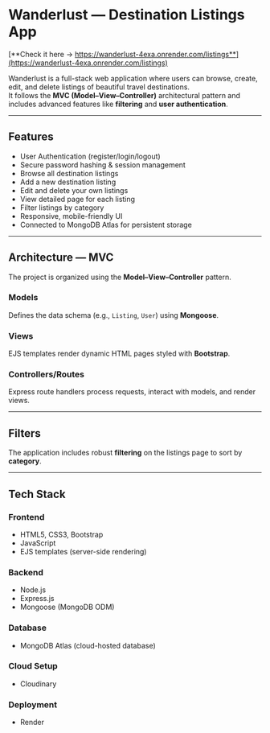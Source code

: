 # Wanderlust — Destination Listings App

[**Check it here → https://wanderlust-4exa.onrender.com/listings**](https://wanderlust-4exa.onrender.com/listings)

Wanderlust is a full-stack web application where users can browse, create, edit, and delete listings of beautiful travel destinations.  
It follows the **MVC (Model–View–Controller)** architectural pattern and includes advanced features like **filtering** and **user authentication**.

---

## Features

- User Authentication (register/login/logout)  
- Secure password hashing & session management  
- Browse all destination listings  
- Add a new destination listing  
- Edit and delete your own listings  
- View detailed page for each listing  
- Filter listings by category  
- Responsive, mobile-friendly UI  
- Connected to MongoDB Atlas for persistent storage  

---

## Architecture — MVC

The project is organized using the **Model–View–Controller** pattern.

### Models

Defines the data schema (e.g., `Listing`, `User`) using **Mongoose**.

### Views

EJS templates render dynamic HTML pages styled with **Bootstrap**.

### Controllers/Routes

Express route handlers process requests, interact with models, and render views.

---

## Filters

The application includes robust **filtering** on the listings page to sort by **category**.

---

## Tech Stack

### Frontend

- HTML5, CSS3, Bootstrap  
- JavaScript  
- EJS templates (server-side rendering)  

### Backend

- Node.js  
- Express.js  
- Mongoose (MongoDB ODM)  

### Database

- MongoDB Atlas (cloud-hosted database)

### Cloud Setup

- Cloudinary

### Deployment

- Render
